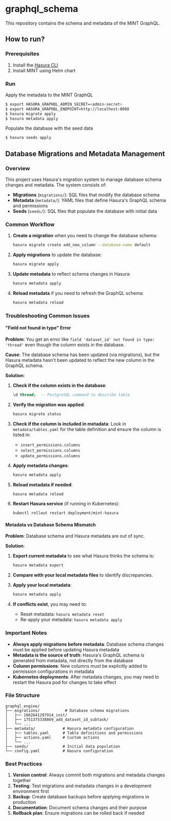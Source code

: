 # graphql_schema

This repository contains the schema and metadata of the MINT GraphQL.

## How to run?

### Prerequisites

1. Install the [Hasura CLI](https://hasura.io/docs/latest/migrations-metadata-seeds/migrations-metadata-setup/#step-1-install-the-hasura-cli)
2. Install MINT using Helm chart

### Run

Apply the metadata to the MINT GraphQL

```bash
$ export HASURA_GRAPHQL_ADMIN_SECRET=<admin-secret>
$ export HASURA_GRAPHQL_ENDPOINT=http://localhost:8080
$ hasura migrate apply
$ hasura metadata apply
```

Populate the database with the seed data

```bash
$ hasura seeds apply
```

## Database Migrations and Metadata Management

### Overview

This project uses Hasura's migration system to manage database schema changes and metadata. The system consists of:

- **Migrations** (`migrations/`): SQL files that modify the database schema
- **Metadata** (`metadata/`): YAML files that define Hasura's GraphQL schema and permissions
- **Seeds** (`seeds/`): SQL files that populate the database with initial data

### Common Workflow

1. **Create a migration** when you need to change the database schema:

   ```bash
   hasura migrate create add_new_column --database-name default
   ```

2. **Apply migrations** to update the database:

   ```bash
   hasura migrate apply
   ```

3. **Update metadata** to reflect schema changes in Hasura:

   ```bash
   hasura metadata apply
   ```

4. **Reload metadata** if you need to refresh the GraphQL schema:
   ```bash
   hasura metadata reload
   ```

### Troubleshooting Common Issues

#### "Field not found in type" Error

**Problem**: You get an error like `field 'dataset_id' not found in type: 'thread'` even though the column exists in the database.

**Cause**: The database schema has been updated (via migrations), but the Hasura metadata hasn't been updated to reflect the new column in the GraphQL schema.

**Solution**:

1. **Check if the column exists in the database**:

   ```sql
   \d thread;  -- PostgreSQL command to describe table
   ```

2. **Verify the migration was applied**:

   ```bash
   hasura migrate status
   ```

3. **Check if the column is included in metadata**:
   Look in `metadata/tables.yaml` for the table definition and ensure the column is listed in:

   - `insert_permissions.columns`
   - `select_permissions.columns`
   - `update_permissions.columns`

4. **Apply metadata changes**:

   ```bash
   hasura metadata apply
   ```

5. **Reload metadata if needed**:

   ```bash
   hasura metadata reload
   ```

6. **Restart Hasura service** (if running in Kubernetes):
   ```bash
   kubectl rollout restart deployment/mint-hasura
   ```

#### Metadata vs Database Schema Mismatch

**Problem**: Database schema and Hasura metadata are out of sync.

**Solution**:

1. **Export current metadata** to see what Hasura thinks the schema is:

   ```bash
   hasura metadata export
   ```

2. **Compare with your local metadata files** to identify discrepancies.

3. **Apply your local metadata**:

   ```bash
   hasura metadata apply
   ```

4. **If conflicts exist**, you may need to:
   - Reset metadata: `hasura metadata reset`
   - Re-apply your metadata: `hasura metadata apply`

### Important Notes

- **Always apply migrations before metadata**: Database schema changes must be applied before updating Hasura metadata
- **Metadata is the source of truth**: Hasura's GraphQL schema is generated from metadata, not directly from the database
- **Column permissions**: New columns must be explicitly added to permission configurations in metadata
- **Kubernetes deployments**: After metadata changes, you may need to restart the Hasura pod for changes to take effect

### File Structure

```
graphql_engine/
├── migrations/           # Database schema migrations
│   ├── 1662641297914_init/
│   ├── 1751375338869_add_dataset_id_subtask/
│   └── ...
├── metadata/            # Hasura metadata configuration
│   ├── tables.yaml      # Table definitions and permissions
│   ├── actions.yaml     # Custom actions
│   └── ...
├── seeds/               # Initial data population
└── config.yaml          # Hasura configuration
```

### Best Practices

1. **Version control**: Always commit both migrations and metadata changes together
2. **Testing**: Test migrations and metadata changes in a development environment first
3. **Backup**: Create database backups before applying migrations in production
4. **Documentation**: Document schema changes and their purpose
5. **Rollback plan**: Ensure migrations can be rolled back if needed
